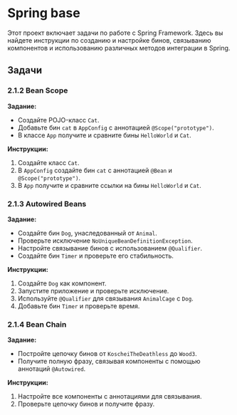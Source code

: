 # Spring base

Этот проект включает задачи по работе с Spring Framework. Здесь вы найдете инструкции по созданию и настройке бинов, связыванию компонентов и использованию различных методов интеграции в Spring.

## Задачи

### 2.1.2 Bean Scope

**Задание:**

- Создайте POJO-класс `Cat`.
- Добавьте бин `cat` в `AppConfig` с аннотацией `@Scope("prototype")`.
- В классе `App` получите и сравните бины `HelloWorld` и `Cat`.

**Инструкции:**

1. Создайте класс `Cat`.
2. В `AppConfig` создайте бин `cat` с аннотацией `@Bean` и `@Scope("prototype")`.
3. В `App` получите и сравните ссылки на бины `HelloWorld` и `Cat`.

### 2.1.3 Autowired Beans

**Задание:**

- Создайте бин `Dog`, унаследованный от `Animal`.
- Проверьте исключение `NoUniqueBeanDefinitionException`.
- Настройте связывание бинов с использованием `@Qualifier`.
- Создайте бин `Timer` и проверьте его стабильность.

**Инструкции:**

1. Создайте `Dog` как компонент.
2. Запустите приложение и проверьте исключение.
3. Используйте `@Qualifier` для связывания `AnimalCage` с `Dog`.
4. Добавьте бин `Timer` и проверьте время.

### 2.1.4 Bean Chain

**Задание:**

- Постройте цепочку бинов от `KoscheiTheDeathless` до `Wood3`.
- Получите полную фразу, связывая компоненты с помощью аннотаций `@Autowired`.

**Инструкции:**

1. Настройте все компоненты с аннотациями для связывания.
2. Проверьте цепочку бинов и получите фразу.

